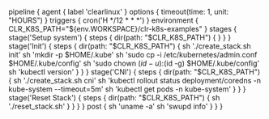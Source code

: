 pipeline {
	agent {
		label 'clearlinux'
	}
	options {
		timeout(time: 1, unit: "HOURS")
	}
	triggers {
		cron('H */12 * * *')
	}
	environment {
		CLR_K8S_PATH="${env.WORKSPACE}/clr-k8s-examples"
	}
	stages {
		stage('Setup system') {
			steps {
				dir(path: "$CLR_K8S_PATH") {
				}
			}
		}
		stage('Init') {
			steps {
				dir(path: "$CLR_K8S_PATH") {
					sh './create_stack.sh init'
					sh 'mkdir -p $HOME/.kube'
					sh 'sudo cp -i /etc/kubernetes/admin.conf $HOME/.kube/config'
					sh 'sudo chown $(id -u):$(id -g) $HOME/.kube/config'
					sh 'kubectl version'
				}
			}
		}
		stage('CNI') {
			steps {
				dir(path: "$CLR_K8S_PATH") {
					sh './create_stack.sh cni'
					sh 'kubectl rollout status deployment/coredns -n kube-system --timeout=5m'
					sh 'kubectl get pods -n kube-system'
				}
			}
		}
		stage('Reset Stack') {
			steps {
				dir(path: "$CLR_K8S_PATH") {
					sh './reset_stack.sh'
				}
			}
		}
	}
	post {
			sh 'uname -a'
			sh 'swupd info'
		}
	}
}
